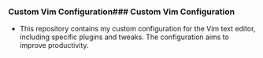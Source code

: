 ### Custom Vim Configuration### Custom Vim Configuration

* This repository contains my custom configuration for the Vim text editor, including specific plugins and tweaks. The configuration aims to improve productivity.
